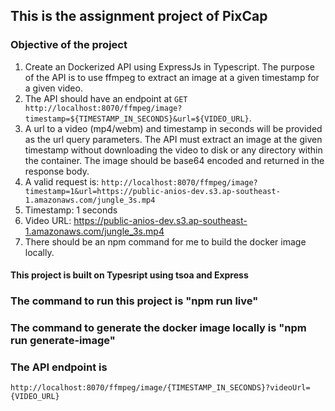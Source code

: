 ## This is the assignment project of PixCap

### Objective of the project
1. Create an Dockerized API using ExpressJs in Typescript. The purpose of the API is to use ffmpeg to extract an image at a given timestamp for a given video.
2. The API should have an endpoint at `GET http://localhost:8070/ffmpeg/image?timestamp=${TIMESTAMP_IN_SECONDS}&url=${VIDEO_URL}`.
3. A url to a video (mp4/webm) and timestamp in seconds will be provided as the url query parameters. The API must extract an image at the given timestamp without downloading the video to disk or any directory within the container. The image should be base64 encoded and returned in the response body.
4. A valid request is: `http://localhost:8070/ffmpeg/image?timestamp=1&url=https://public-anios-dev.s3.ap-southeast-1.amazonaws.com/jungle_3s.mp4`
5. Timestamp: 1 seconds
6. Video URL: https://public-anios-dev.s3.ap-southeast-1.amazonaws.com/jungle_3s.mp4
7. There should be an npm command for me to build the docker image locally.

#### This project is built on Typesript using tsoa and Express

### The command to run this project is "npm run live"

### The command to generate the docker image locally is "npm run generate-image"

### The API endpoint is 
`http://localhost:8070/ffmpeg/image/{TIMESTAMP_IN_SECONDS}?videoUrl={VIDEO_URL}`